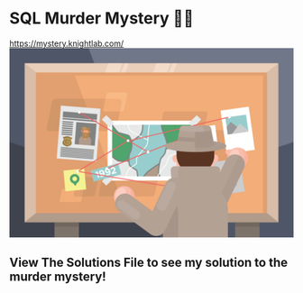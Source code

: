 # SQL Murder Mystery 🕵️‍♂️

https://mystery.knightlab.com/
![alt text](image.png)

## View The Solutions File to see my solution to the murder mystery!
